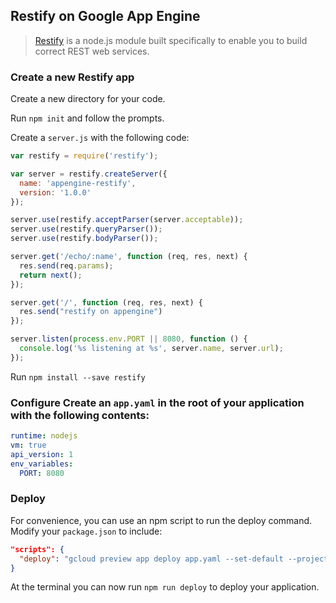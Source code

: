 ## Restify on Google App Engine

> [Restify](http://mcavage.me/node-restify/) is a node.js module built specifically to enable you to build correct REST web services.

### Create a new  Restify app

Create a new directory for your code.

Run `npm init` and follow the prompts.

Create a `server.js` with the following code:

```js
var restify = require('restify');

var server = restify.createServer({
  name: 'appengine-restify',
  version: '1.0.0'
});

server.use(restify.acceptParser(server.acceptable));
server.use(restify.queryParser());
server.use(restify.bodyParser());

server.get('/echo/:name', function (req, res, next) {
  res.send(req.params);
  return next();
});

server.get('/', function (req, res, next) {
  res.send("restify on appengine")
});

server.listen(process.env.PORT || 8080, function () {
  console.log('%s listening at %s', server.name, server.url);
});
```

Run `npm install --save restify`

### Configure Create an `app.yaml` in the root of your application with the following contents:

```yaml
runtime: nodejs
vm: true
api_version: 1
env_variables:
  PORT: 8080
```

### Deploy

For convenience, you can use an npm script to run the deploy command. Modify your `package.json` to include:

```json
"scripts": {
  "deploy": "gcloud preview app deploy app.yaml --set-default --project [project id]"
}
```

At the terminal you can now run `npm run deploy` to deploy your application.